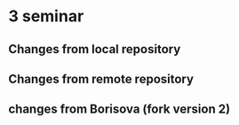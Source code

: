 # 3 seminar

## Changes from local repository

## Changes from remote repository


## changes from Borisova (fork version 2)

